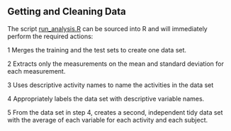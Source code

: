 ## Getting and Cleaning Data

The script [run_analysis.R](run_analysis.R) can be sourced into R
and will immediately perform the required actions:

1 Merges the training and the test sets to create one data set.

2 Extracts only the measurements on the mean and standard deviation for each measurement. 

3 Uses descriptive activity names to name the activities in the data set

4 Appropriately labels the data set with descriptive variable names. 

5 From the data set in step 4, creates a second, independent tidy data set with the average of each variable for each activity and each subject.


